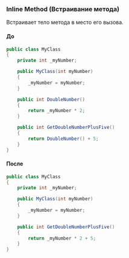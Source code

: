 ### Inline Method (Встраивание метода)
Встраивает тело метода в место его вызова.

#### До
```cs
public class MyClass
{
    private int _myNumber;

    public MyClass(int myNumber)
    {
        _myNumber = myNumber;
    }

    public int DoubleNumber()
    {
        return _myNumber * 2;
    }

    public int GetDoubleNumberPlusFive()
    {
        return DoubleNumber() + 5;
    }
}
```

#### После
```cs
public class MyClass
{
    private int _myNumber;

    public MyClass(int myNumber)
    {
        _myNumber = myNumber;
    }

    public int GetDoubleNumberPlusFive()
    {
        return _myNumber * 2 + 5;
    }
}
```

